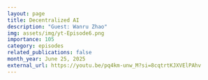 ```yaml
---
layout: page
title: Decentralized AI
description: "Guest: Wanru Zhao"
img: assets/img/yt-Episode6.png
importance: 105
category: episodes
related_publications: false
month_year: June 25, 2025
external_url: https://youtu.be/pq4km-unw_M?si=8cqtrtKJXVElPAhv
---
```


